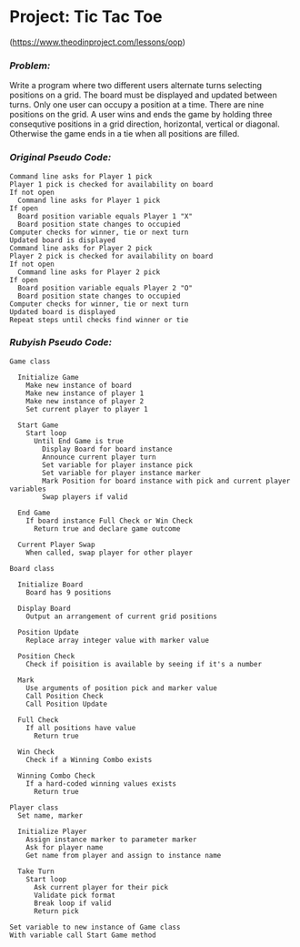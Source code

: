 # Project: Tic Tac Toe

(https://www.theodinproject.com/lessons/oop)

### *Problem:*

Write a program where two different users alternate turns selecting positions on a grid. The board must be displayed and updated between turns. Only one user can occupy a position at a time. There are nine positions on the grid. A user wins and ends the game by holding three consequtive positions in a grid direction, horizontal, vertical or diagonal. Otherwise the game ends in a tie when all positions are filled.

### *Original Pseudo Code:*
~~~
Command line asks for Player 1 pick
Player 1 pick is checked for availability on board
If not open
  Command line asks for Player 1 pick
If open
  Board position variable equals Player 1 "X"
  Board position state changes to occupied
Computer checks for winner, tie or next turn
Updated board is displayed
Command line asks for Player 2 pick
Player 2 pick is checked for availability on board
If not open
  Command line asks for Player 2 pick
If open
  Board position variable equals Player 2 "O"
  Board position state changes to occupied
Computer checks for winner, tie or next turn
Updated board is displayed
Repeat steps until checks find winner or tie
~~~

### *Rubyish Pseudo Code:*
~~~
Game class

  Initialize Game
    Make new instance of board
    Make new instance of player 1
    Make new instance of player 2
    Set current player to player 1

  Start Game
    Start loop
      Until End Game is true
        Display Board for board instance
        Announce current player turn
        Set variable for player instance pick
        Set variable for player instance marker
        Mark Position for board instance with pick and current player variables
        Swap players if valid
  
  End Game
    If board instance Full Check or Win Check
      Return true and declare game outcome
  
  Current Player Swap
    When called, swap player for other player
      
Board class

  Initialize Board
    Board has 9 positions

  Display Board
    Output an arrangement of current grid positions

  Position Update
    Replace array integer value with marker value
  
  Position Check
    Check if poisition is available by seeing if it's a number
  
  Mark
    Use arguments of position pick and marker value
    Call Position Check
    Call Position Update
  
  Full Check
    If all positions have value
      Return true
  
  Win Check
    Check if a Winning Combo exists

  Winning Combo Check
    If a hard-coded winning values exists
      Return true

Player class
  Set name, marker

  Initialize Player
    Assign instance marker to parameter marker
    Ask for player name
    Get name from player and assign to instance name
  
  Take Turn
    Start loop
      Ask current player for their pick
      Validate pick format
      Break loop if valid
      Return pick

Set variable to new instance of Game class
With variable call Start Game method  
~~~




